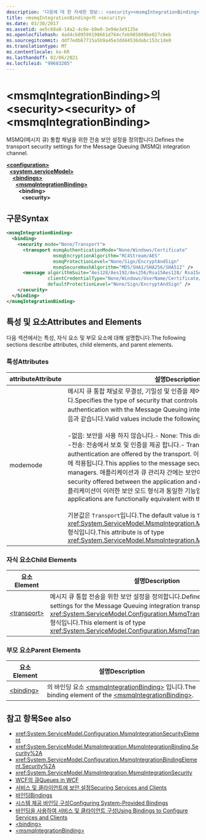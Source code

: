 ```yaml
---
description: '다음에 대 한 자세한 정보:: <security><msmqIntegrationBinding>'
title: <msmqIntegrationBinding>의 <security>
ms.date: 03/30/2017
ms.assetid: ae5c68a8-14a2-4c6e-b9e0-3e94e3e9135e
ms.openlocfilehash: 4ad4cb89599198661d764cfeb985609be027c0eb
ms.sourcegitcommit: ddf7edb67715a5b9a45e3dd44536dabc153c1de0
ms.translationtype: MT
ms.contentlocale: ko-KR
ms.lasthandoff: 02/06/2021
ms.locfileid: "99683205"
---
```

# <a name="security-of-msmqintegrationbinding"></a><span data-ttu-id="f75b9-103">\<msmqIntegrationBinding>의 \<security></span><span class="sxs-lookup"><span data-stu-id="f75b9-103">\<security> of \<msmqIntegrationBinding></span></span>

<span data-ttu-id="f75b9-104">MSMQ(메시지 큐) 통합 채널을 위한 전송 보안 설정을 정의합니다.</span><span class="sxs-lookup"><span data-stu-id="f75b9-104">Defines the transport security settings for the Message Queuing (MSMQ) integration channel.</span></span>  
  
[**\<configuration>**](../configuration-element.md)\
&nbsp;&nbsp;[**\<system.serviceModel>**](system-servicemodel.md)\
&nbsp;&nbsp;&nbsp;&nbsp;[**\<bindings>**](bindings.md)\
&nbsp;&nbsp;&nbsp;&nbsp;&nbsp;&nbsp;[**\<msmqIntegrationBinding>**](msmqintegrationbinding.md)\
&nbsp;&nbsp;&nbsp;&nbsp;&nbsp;&nbsp;&nbsp;&nbsp;**\<binding>**\
&nbsp;&nbsp;&nbsp;&nbsp;&nbsp;&nbsp;&nbsp;&nbsp;&nbsp;&nbsp;**\<security>**  
  
## <a name="syntax"></a><span data-ttu-id="f75b9-105">구문</span><span class="sxs-lookup"><span data-stu-id="f75b9-105">Syntax</span></span>  
  
```xml  
<msmqIntegrationBinding>
  <binding>
    <security mode="None/Transport">
      <transport msmqAuthenticationMode="None/Windows/Certificate"
                 msmqEncryptionAlgorithm="RC4Stream/AES"
                 msmqProtectionLevel="None/Sign/EncryptAndSign"
                 msmqSecureHashAlgorithm="MD5/SHA1/SHA256/SHA512" />
      <message algorithmSuite="Aes128/Aes192/Aes256/Rsa15Aes128/ Rsa15Aes256/TripleDes"
               clientCredentialType="None/Windows/UserName/Certificate/CardSpace"
               defaultProtectionLevel="None/Sign/EncryptAndSign" />
    </security>
  </binding>
</msmqIntegrationBinding>
```  
  
## <a name="attributes-and-elements"></a><span data-ttu-id="f75b9-106">특성 및 요소</span><span class="sxs-lookup"><span data-stu-id="f75b9-106">Attributes and Elements</span></span>  

 <span data-ttu-id="f75b9-107">다음 섹션에서는 특성, 자식 요소 및 부모 요소에 대해 설명합니다.</span><span class="sxs-lookup"><span data-stu-id="f75b9-107">The following sections describe attributes, child elements, and parent elements.</span></span>  
  
### <a name="attributes"></a><span data-ttu-id="f75b9-108">특성</span><span class="sxs-lookup"><span data-stu-id="f75b9-108">Attributes</span></span>  
  
|<span data-ttu-id="f75b9-109">attribute</span><span class="sxs-lookup"><span data-stu-id="f75b9-109">Attribute</span></span>|<span data-ttu-id="f75b9-110">설명</span><span class="sxs-lookup"><span data-stu-id="f75b9-110">Description</span></span>|  
|---------------|-----------------|  
|<span data-ttu-id="f75b9-111">mode</span><span class="sxs-lookup"><span data-stu-id="f75b9-111">mode</span></span>|<span data-ttu-id="f75b9-112">메시지 큐 통합 채널로 무결성, 기밀성 및 인증을 제어하는 보안 형식을 지정합니다.</span><span class="sxs-lookup"><span data-stu-id="f75b9-112">Specifies the type of security that controls integrity, confidentiality and authentication with the Message Queuing integration channel.</span></span> <span data-ttu-id="f75b9-113">유효한 값은 다음과 같습니다.</span><span class="sxs-lookup"><span data-stu-id="f75b9-113">Valid values include the following:</span></span><br /><br /> <span data-ttu-id="f75b9-114">-없음: 보안을 사용 하지 않습니다.</span><span class="sxs-lookup"><span data-stu-id="f75b9-114">-   None: This disables security.</span></span><br /><span data-ttu-id="f75b9-115">-전송: 전송에서 보호 및 인증을 제공 합니다.</span><span class="sxs-lookup"><span data-stu-id="f75b9-115">-   Transport: Protection and authentication are offered by the transport.</span></span> <span data-ttu-id="f75b9-116">이는 두 큐 관리자 간의 메시지 보안에 적용됩니다.</span><span class="sxs-lookup"><span data-stu-id="f75b9-116">This applies to the message security between the two queue managers.</span></span> <span data-ttu-id="f75b9-117">애플리케이션과 큐 관리자 간에는 보안이 제공되지 않습니다.</span><span class="sxs-lookup"><span data-stu-id="f75b9-117">There is no security offered between the application and queue manager.</span></span> <span data-ttu-id="f75b9-118">기존 Msmq 애플리케이션이 이러한 보안 모드 형식과 동일한 기능입니다.</span><span class="sxs-lookup"><span data-stu-id="f75b9-118">Existing Msmq applications are functionally equivalent with this type of security mode.</span></span><br /><br /> <span data-ttu-id="f75b9-119">기본값은 `Transport`입니다.</span><span class="sxs-lookup"><span data-stu-id="f75b9-119">The default value is `Transport`.</span></span> <span data-ttu-id="f75b9-120">이 특성은 <xref:System.ServiceModel.MsmqIntegration.MsmqIntegrationSecurityMode> 형식입니다.</span><span class="sxs-lookup"><span data-stu-id="f75b9-120">This attribute is of type <xref:System.ServiceModel.MsmqIntegration.MsmqIntegrationSecurityMode>.</span></span>|  
  
### <a name="child-elements"></a><span data-ttu-id="f75b9-121">자식 요소</span><span class="sxs-lookup"><span data-stu-id="f75b9-121">Child Elements</span></span>  
  
|<span data-ttu-id="f75b9-122">요소</span><span class="sxs-lookup"><span data-stu-id="f75b9-122">Element</span></span>|<span data-ttu-id="f75b9-123">설명</span><span class="sxs-lookup"><span data-stu-id="f75b9-123">Description</span></span>|  
|-------------|-----------------|  
|[\<transport>](transport-of-msmqintegrationbinding.md)|<span data-ttu-id="f75b9-124">메시지 큐 통합 전송을 위한 보안 설정을 정의합니다.</span><span class="sxs-lookup"><span data-stu-id="f75b9-124">Defines the security settings for the Message Queuing integration transport.</span></span> <span data-ttu-id="f75b9-125">이 요소는 <xref:System.ServiceModel.Configuration.MsmqTransportSecurityElement> 형식입니다.</span><span class="sxs-lookup"><span data-stu-id="f75b9-125">This element is of type <xref:System.ServiceModel.Configuration.MsmqTransportSecurityElement>.</span></span>|  
  
### <a name="parent-elements"></a><span data-ttu-id="f75b9-126">부모 요소</span><span class="sxs-lookup"><span data-stu-id="f75b9-126">Parent Elements</span></span>  
  
|<span data-ttu-id="f75b9-127">요소</span><span class="sxs-lookup"><span data-stu-id="f75b9-127">Element</span></span>|<span data-ttu-id="f75b9-128">설명</span><span class="sxs-lookup"><span data-stu-id="f75b9-128">Description</span></span>|  
|-------------|-----------------|  
|[\<binding>](bindings.md)|<span data-ttu-id="f75b9-129">의 바인딩 요소 [\<msmqIntegrationBinding>](msmqintegrationbinding.md) 입니다.</span><span class="sxs-lookup"><span data-stu-id="f75b9-129">The binding element of the [\<msmqIntegrationBinding>](msmqintegrationbinding.md).</span></span>|  
  
## <a name="see-also"></a><span data-ttu-id="f75b9-130">참고 항목</span><span class="sxs-lookup"><span data-stu-id="f75b9-130">See also</span></span>

- <xref:System.ServiceModel.Configuration.MsmqIntegrationSecurityElement>
- <xref:System.ServiceModel.MsmqIntegration.MsmqIntegrationBinding.Security%2A>
- <xref:System.ServiceModel.Configuration.MsmqIntegrationBindingElement.Security%2A>
- <xref:System.ServiceModel.MsmqIntegration.MsmqIntegrationSecurity>
- [<span data-ttu-id="f75b9-131">WCF의 큐</span><span class="sxs-lookup"><span data-stu-id="f75b9-131">Queues in WCF</span></span>](../../../wcf/feature-details/queues-in-wcf.md)
- [<span data-ttu-id="f75b9-132">서비스 및 클라이언트에 보안 설정</span><span class="sxs-lookup"><span data-stu-id="f75b9-132">Securing Services and Clients</span></span>](../../../wcf/feature-details/securing-services-and-clients.md)
- [<span data-ttu-id="f75b9-133">바인딩</span><span class="sxs-lookup"><span data-stu-id="f75b9-133">Bindings</span></span>](../../../wcf/bindings.md)
- [<span data-ttu-id="f75b9-134">시스템 제공 바인딩 구성</span><span class="sxs-lookup"><span data-stu-id="f75b9-134">Configuring System-Provided Bindings</span></span>](../../../wcf/feature-details/configuring-system-provided-bindings.md)
- [<span data-ttu-id="f75b9-135">바인딩을 사용하여 서비스 및 클라이언트 구성</span><span class="sxs-lookup"><span data-stu-id="f75b9-135">Using Bindings to Configure Services and Clients</span></span>](../../../wcf/using-bindings-to-configure-services-and-clients.md)
- [\<binding>](bindings.md)
- [\<msmqIntegrationBinding>](msmqintegrationbinding.md)
